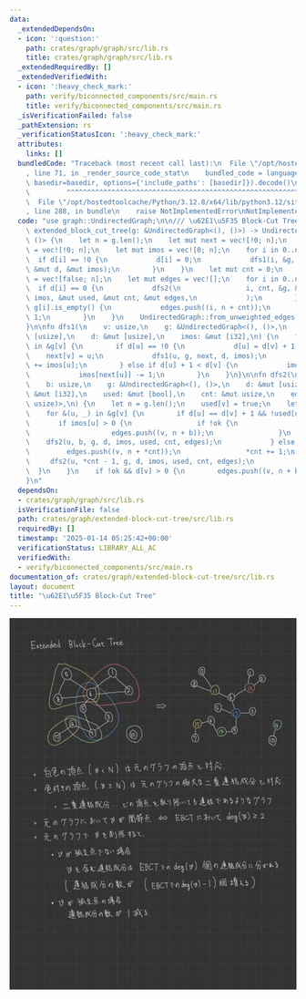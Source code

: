 ```yaml
---
data:
  _extendedDependsOn:
  - icon: ':question:'
    path: crates/graph/graph/src/lib.rs
    title: crates/graph/graph/src/lib.rs
  _extendedRequiredBy: []
  _extendedVerifiedWith:
  - icon: ':heavy_check_mark:'
    path: verify/biconnected_components/src/main.rs
    title: verify/biconnected_components/src/main.rs
  _isVerificationFailed: false
  _pathExtension: rs
  _verificationStatusIcon: ':heavy_check_mark:'
  attributes:
    links: []
  bundledCode: "Traceback (most recent call last):\n  File \"/opt/hostedtoolcache/Python/3.12.8/x64/lib/python3.12/site-packages/onlinejudge_verify/documentation/build.py\"\
    , line 71, in _render_source_code_stat\n    bundled_code = language.bundle(stat.path,\
    \ basedir=basedir, options={'include_paths': [basedir]}).decode()\n          \
    \         ^^^^^^^^^^^^^^^^^^^^^^^^^^^^^^^^^^^^^^^^^^^^^^^^^^^^^^^^^^^^^^^^^^^^^^^^^^^^^^^^^\n\
    \  File \"/opt/hostedtoolcache/Python/3.12.8/x64/lib/python3.12/site-packages/onlinejudge_verify/languages/rust.py\"\
    , line 288, in bundle\n    raise NotImplementedError\nNotImplementedError\n"
  code: "use graph::UndirectedGraph;\n\n/// \u62E1\u5F35 Block-Cut Tree  \npub fn\
    \ extended_block_cut_tree(g: &UndirectedGraph<(), ()>) -> UndirectedGraph<(),\
    \ ()> {\n    let n = g.len();\n    let mut next = vec![!0; n];\n    let mut d\
    \ = vec![!0; n];\n    let mut imos = vec![0; n];\n    for i in 0..n {\n      \
    \  if d[i] == !0 {\n            d[i] = 0;\n            dfs1(i, &g, &mut next,\
    \ &mut d, &mut imos);\n        }\n    }\n    let mut cnt = 0;\n    let mut used\
    \ = vec![false; n];\n    let mut edges = vec![];\n    for i in 0..n {\n      \
    \  if d[i] == 0 {\n            dfs2(\n                i, cnt, &g, &mut d, &mut\
    \ imos, &mut used, &mut cnt, &mut edges,\n            );\n        }\n        if\
    \ g[i].is_empty() {\n            edges.push((i, n + cnt));\n            cnt +=\
    \ 1;\n        }\n    }\n    UndirectedGraph::from_unweighted_edges(n + cnt, &edges)\n\
    }\n\nfn dfs1(\n    v: usize,\n    g: &UndirectedGraph<(), ()>,\n    next: &mut\
    \ [usize],\n    d: &mut [usize],\n    imos: &mut [i32],\n) {\n    for &(u, _)\
    \ in &g[v] {\n        if d[u] == !0 {\n            d[u] = d[v] + 1;\n        \
    \    next[v] = u;\n            dfs1(u, g, next, d, imos);\n            imos[v]\
    \ += imos[u];\n        } else if d[u] + 1 < d[v] {\n            imos[v] += 1;\n\
    \            imos[next[u]] -= 1;\n        }\n    }\n}\n\nfn dfs2(\n    v: usize,\n\
    \    b: usize,\n    g: &UndirectedGraph<(), ()>,\n    d: &mut [usize],\n    imos:\
    \ &mut [i32],\n    used: &mut [bool],\n    cnt: &mut usize,\n    edges: &mut Vec<(usize,\
    \ usize)>,\n) {\n    let n = g.len();\n    used[v] = true;\n    let mut ok = false;\n\
    \    for &(u, _) in &g[v] {\n        if d[u] == d[v] + 1 && !used[u] {\n     \
    \       if imos[u] > 0 {\n                if !ok {\n                    ok = true;\n\
    \                    edges.push((v, n + b));\n                }\n            \
    \    dfs2(u, b, g, d, imos, used, cnt, edges);\n            } else {\n       \
    \         edges.push((v, n + *cnt));\n                *cnt += 1;\n           \
    \     dfs2(u, *cnt - 1, g, d, imos, used, cnt, edges);\n            }\n      \
    \  }\n    }\n    if !ok && d[v] > 0 {\n        edges.push((v, n + b));\n    }\n\
    }\n"
  dependsOn:
  - crates/graph/graph/src/lib.rs
  isVerificationFile: false
  path: crates/graph/extended-block-cut-tree/src/lib.rs
  requiredBy: []
  timestamp: '2025-01-14 05:25:42+00:00'
  verificationStatus: LIBRARY_ALL_AC
  verifiedWith:
  - verify/biconnected_components/src/main.rs
documentation_of: crates/graph/extended-block-cut-tree/src/lib.rs
layout: document
title: "\u62E1\u5F35 Block-Cut Tree"
---
```


![extended-block-cut-tree](https://raw.githubusercontent.com/37kt/cprs/images/ebct.jpg)
